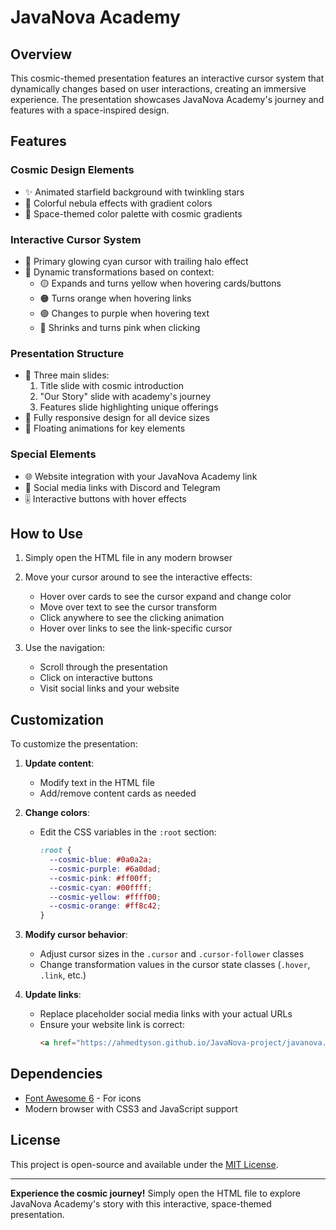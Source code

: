 # JavaNova Academy

## Overview
This cosmic-themed presentation features an interactive cursor system that dynamically changes based on user interactions, creating an immersive experience. The presentation showcases JavaNova Academy's journey and features with a space-inspired design.

## Features

### Cosmic Design Elements
- ✨ Animated starfield background with twinkling stars
- 🌌 Colorful nebula effects with gradient colors
- 🚀 Space-themed color palette with cosmic gradients

### Interactive Cursor System
- 🔵 Primary glowing cyan cursor with trailing halo effect
- 🔄 Dynamic transformations based on context:
  - 🟡 Expands and turns yellow when hovering cards/buttons
  - 🟠 Turns orange when hovering links
  - 🟣 Changes to purple when hovering text
  - 💖 Shrinks and turns pink when clicking

### Presentation Structure
- 📄 Three main slides:
  1. Title slide with cosmic introduction
  2. "Our Story" slide with academy's journey
  3. Features slide highlighting unique offerings
- 📱 Fully responsive design for all device sizes
- 💫 Floating animations for key elements

### Special Elements
- 🌐 Website integration with your JavaNova Academy link
- 💬 Social media links with Discord and Telegram
- 🎚 Interactive buttons with hover effects

## How to Use

1. Simply open the HTML file in any modern browser
2. Move your cursor around to see the interactive effects:
   - Hover over cards to see the cursor expand and change color
   - Move over text to see the cursor transform
   - Click anywhere to see the clicking animation
   - Hover over links to see the link-specific cursor

3. Use the navigation:
   - Scroll through the presentation
   - Click on interactive buttons
   - Visit social links and your website

## Customization

To customize the presentation:

1. **Update content**:
   - Modify text in the HTML file
   - Add/remove content cards as needed

2. **Change colors**:
   - Edit the CSS variables in the `:root` section:
     ```css
     :root {
       --cosmic-blue: #0a0a2a;
       --cosmic-purple: #6a0dad;
       --cosmic-pink: #ff00ff;
       --cosmic-cyan: #00ffff;
       --cosmic-yellow: #ffff00;
       --cosmic-orange: #ff8c42;
     }
     ```

3. **Modify cursor behavior**:
   - Adjust cursor sizes in the `.cursor` and `.cursor-follower` classes
   - Change transformation values in the cursor state classes (`.hover`, `.link`, etc.)

4. **Update links**:
   - Replace placeholder social media links with your actual URLs
   - Ensure your website link is correct:
     ```html
     <a href="https://ahmedtyson.github.io/JavaNova-project/javanova.html">...</a>
     ```

## Dependencies

- [Font Awesome 6](https://fontawesome.com) - For icons
- Modern browser with CSS3 and JavaScript support

## License

This project is open-source and available under the [MIT License](LICENSE).

---

**Experience the cosmic journey!** Simply open the HTML file to explore JavaNova Academy's story with this interactive, space-themed presentation.